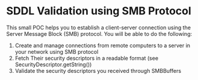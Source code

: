 # SDDL Validation using SMB Protocol
This small POC helps you to establish a client-server connection using the Server Message Block (SMB) protocol. 
You will be able to do the following:
1. Create and manage connections from remote computers to a server in your network using SMB protocol
2. Fetch Their security descriptors in a readable format (see SecurityDescriptor.getString())
3. Validate the security descriptors you received through SMBBuffers
